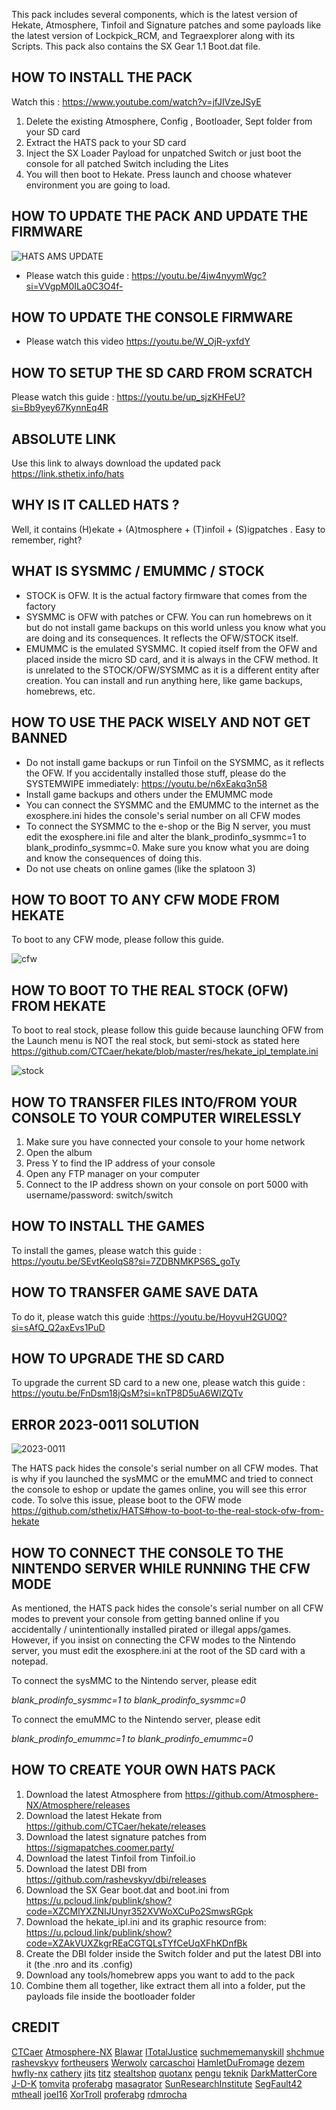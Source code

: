 This pack includes several components, which is the latest version of Hekate, Atmosphere, Tinfoil and Signature patches  and some payloads like the latest version of Lockpick_RCM, and Tegraexplorer along with its Scripts. This pack also contains the SX Gear 1.1 Boot.dat file. 

## HOW TO INSTALL THE PACK

Watch this : https://www.youtube.com/watch?v=jfJIVzeJSyE

1. Delete the existing Atmosphere, Config , Bootloader, Sept folder from your SD card
2. Extract the HATS pack to your SD card
3. Inject the SX Loader Payload for unpatched Switch or just boot the console for all patched Switch including the Lites
4. You will then boot to Hekate. Press launch and choose whatever environment you are going to load.


## HOW TO UPDATE THE PACK AND UPDATE THE FIRMWARE
![HATS AMS UPDATE](https://github.com/sthetix/HATS/blob/main/hatsams.webp)

- Please watch this guide : https://youtu.be/4jw4nyymWgc?si=VVgpM0ILa0C3O4f-

## HOW TO UPDATE THE CONSOLE FIRMWARE
- Please watch this video https://youtu.be/W_OjR-yxfdY

## HOW TO SETUP THE SD CARD FROM SCRATCH
Please watch this guide : https://youtu.be/up_sjzKHFeU?si=Bb9yey67KynnEq4R

## ABSOLUTE LINK

Use this link to always download the updated pack
https://link.sthetix.info/hats


## WHY IS IT CALLED HATS ?

Well, it contains (H)ekate + (A)tmosphere + (T)infoil + (S)igpatches . Easy to remember, right?

## WHAT IS SYSMMC / EMUMMC / STOCK

- STOCK is OFW. It is the actual factory firmware that comes from the factory
- SYSMMC is OFW with patches or CFW. You can run homebrews on it but do not install game backups on this world unless you know what you are doing and its consequences. It reflects the OFW/STOCK itself. 
- EMUMMC is the emulated SYSMMC. It copied itself from the OFW and placed inside the micro SD card, and it is always in the CFW method. It is unrelated to the STOCK/OFW/SYSMMC as it is a different entity after creation. You can install and run anything here, like game backups, homebrews, etc. 

## HOW TO USE THE PACK WISELY AND NOT GET BANNED

- Do not install game backups or run Tinfoil on the SYSMMC, as it reflects the OFW. If you accidentally installed those stuff, please do the SYSTEMWIPE immediately: https://youtu.be/n6xEakq3n58
- Install game backups and others under the EMUMMC mode
- You can connect the SYSMMC and the EMUMMC to the internet as the exosphere.ini hides the console's serial number on all CFW modes
- To connect the SYSMMC to the e-shop or the Big N server, you must edit the exosphere.ini file and alter the blank_prodinfo_sysmmc=1 to blank_prodinfo_sysmmc=0. Make sure you know what you are doing and know the consequences of doing this.
- Do not use cheats on online games (like the splatoon 3)


## HOW TO BOOT TO ANY CFW MODE FROM HEKATE

To boot to any CFW mode, please follow this guide.

![cfw](https://github.com/sthetix/HATS/blob/main/cfw.png)

## HOW TO BOOT TO THE REAL STOCK (OFW) FROM HEKATE

To boot to real stock, please follow this guide 
because launching OFW from the Launch menu is NOT the real stock, but semi-stock as stated here https://github.com/CTCaer/hekate/blob/master/res/hekate_ipl_template.ini

![stock](https://github.com/sthetix/HATS/blob/main/stock.png)

## HOW TO TRANSFER FILES INTO/FROM YOUR CONSOLE TO YOUR COMPUTER WIRELESSLY

1. Make sure you have connected your console to your home network
2. Open the album
3. Press Y  to find the IP address of your console
4. Open any FTP manager on your computer
5. Connect to the IP address shown on your console on port 5000 with username/password: switch/switch

## HOW TO INSTALL THE GAMES
To install the games, please watch this guide : https://youtu.be/SEvtKeoIqS8?si=7ZDBNMKPS6S_goTy


## HOW TO TRANSFER GAME SAVE DATA
To do it, please watch this guide :https://youtu.be/HoyvuH2GU0Q?si=sAfQ_Q2axEvs1PuD


## HOW TO UPGRADE THE SD CARD
To upgrade the current SD card to a new one, please watch this guide : https://youtu.be/FnDsm18jQsM?si=knTP8D5uA6WIZQTv


## ERROR 2023-0011 SOLUTION
![2023-0011](https://github.com/sthetix/HATS/blob/main/2023-0011.png)

The HATS pack hides the console's serial number on all CFW modes. That is why if you launched the sysMMC or the emuMMC and tried to connect the console to eshop or update the games online, you will see this error code.
To solve this issue, please boot to the OFW mode https://github.com/sthetix/HATS#how-to-boot-to-the-real-stock-ofw-from-hekate


## HOW TO CONNECT THE CONSOLE TO THE NINTENDO SERVER WHILE RUNNING THE CFW MODE

As mentioned, the HATS pack hides the console's serial number on all CFW modes to prevent your console from getting banned online if you accidentally / unintentionally installed pirated or illegal apps/games.
However, if you insist on connecting the CFW modes to the Nintendo server, you must edit the exosphere.ini at the root of the SD card with a notepad.

To connect the sysMMC to the Nintendo server, please edit

*blank_prodinfo_sysmmc=1 to blank_prodinfo_sysmmc=0*

To connect the emuMMC to the Nintendo server, please edit

*blank_prodinfo_emummc=1 to blank_prodinfo_emummc=0*


## HOW TO CREATE YOUR OWN HATS PACK

1. Download the latest Atmosphere from https://github.com/Atmosphere-NX/Atmosphere/releases
2. Download the latest Hekate from https://github.com/CTCaer/hekate/releases
3. Download the latest signature patches from https://sigmapatches.coomer.party/
4. Download the latest Tinfoil from Tinfoil.io
5. Download the latest DBI from https://github.com/rashevskyv/dbi/releases
6. Download the SX Gear boot.dat and boot.ini from https://u.pcloud.link/publink/show?code=XZCMlYXZNIJUnyr352XVWoXCuPo2SmwsRGpk
7. Download the hekate_ipl.ini and its graphic resource from: https://u.pcloud.link/publink/show?code=XZAkVUXZkgrREaCGTQLsTYfCeUqXFhKDnfBk
8. Create the DBI folder inside the Switch folder and put the latest DBI into it (the .nro and its .config)
9. Download any tools/homebrew apps you want to add to the pack
10. Combine them all together, like extract them all into a folder, put the payloads file inside the bootloader folder








## CREDIT

[CTCaer](https://github.com/CTCaer)
[Atmosphere-NX](https://github.com/Atmosphere-NX)
[Blawar](https://github.com/blawar)
[ITotalJustice](https://github.com/ITotalJustice)
[suchmememanyskill](https://github.com/suchmememanyskill)
[shchmue](https://github.com/shchmue)
[rashevskyv](https://github.com/rashevskyv)
[fortheusers](https://github.com/fortheusers)
[Werwolv](https://github.com/WerWolv)
[carcaschoi](https://github.com/carcaschoi)
[HamletDuFromage](https://github.com/HamletDuFromage)
[dezem](https://github.com/dezem)
[hwfly-nx](https://github.com/hwfly-nx)
[cathery](https://github.com/cathery)
[jits](https://jits.cc)
[titz](https://titz.cf)
[stealtshop](https://stealthshop.cf)
[quotanx](https://quotanx.in)
[pengu](https://pengu.us)
[teknik](https://teknik.app)
[DarkMatterCore](https://github.com/DarkMatterCore)
[J-D-K](https://github.com/J-D-K)
[tomvita](https://github.com/tomvita)
[proferabg](https://github.com/proferabg)
[masagrator](https://github.com/masagrator)
[SunResearchInstitute](https://github.com/SunResearchInstitute)
[SegFault42](https://github.com/SegFault42)
[mtheall](https://github.com/mtheall)
[joel16](https://github.com/joel16)
[XorTroll](https://github.com/XorTroll)
[proferabg](https://github.com/proferabg)
[rdmrocha](https://github.com/rdmrocha)


